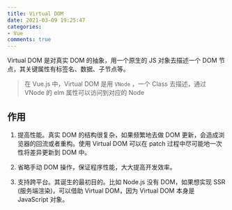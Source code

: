 ```yaml
---
title: Virtual DOM
date: 2021-03-09 19:25:47
categories:
- Vue
comments: true
---
```


Virtual DOM 是对真实 DOM 的抽象，用一个原生的 JS 对象去描述一个 DOM 节点，其关键属性有标签名、数据、子节点等。

> 在 Vue.js 中，Virtual DOM 是用 `VNode` ，一个 Class 去描述，通过 VNode 的 elm 属性可以访问到对应的 Node

<!-- more -->



## 作用

1. 提高性能。真实 DOM 的结构很复杂，如果频繁地去做 DOM 更新，会造成浏览器的回流或者重构。使用 Virtual DOM 可以在 patch 过程中尽可能地一次性将差异更新到 DOM 中。

2. 省略手动 DOM 操作，保证程序性能，大大提高开发效率。

3. 支持跨平台。其诞生的最初目的。比如 Node.js 没有 DOM，如果想实现 SSR (服务端渲染)，可以借助 Virtual DOM，因为 Virtual DOM 本身是 JavaScript 对象。

   

